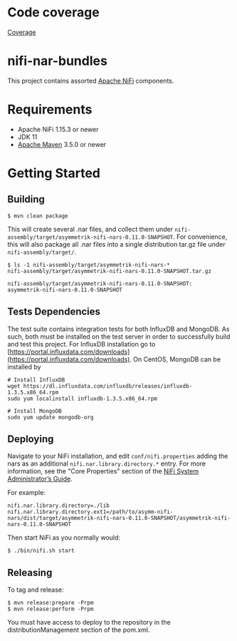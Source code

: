 # Code coverage
[Coverage](https://asymmetrik.gitlab.io/nifi-nar-bundles)

# nifi-nar-bundles

This project contains assorted [Apache NiFi](http://nifi.apache.org/) components.

# Requirements

* Apache NiFi 1.15.3 or newer
* JDK 11
* [Apache Maven](http://maven.apache.org/) 3.5.0 or newer

# Getting Started

## Building
```
$ mvn clean package
```

This will create several .nar files, and collect them under `nifi-assembly/target/asymmetrik-nifi-nars-0.11.0-SNAPSHOT`. For convenience, this will also package all .nar files into a single distribution tar.gz file under `nifi-assembly/target/`.

```
$ ls -1 nifi-assembly/target/asymmetrik-nifi-nars-*
nifi-assembly/target/asymmetrik-nifi-nars-0.11.0-SNAPSHOT.tar.gz

nifi-assembly/target/asymmetrik-nifi-nars-0.11.0-SNAPSHOT:
asymmetrik-nifi-nars-0.11.0-SNAPSHOT
```
## Tests Dependencies

The test suite contains integration tests for both InfluxDB and MongoDB. As such, both must be installed on the test server in order to successfully build and test this project.  For InfluxDB installation go to [https://portal.influxdata.com/downloads](https://portal.influxdata.com/downloads).  On CentOS, MongoDB can be installed by 

```
# Install InfluxDB
wget https://dl.influxdata.com/influxdb/releases/influxdb-1.3.5.x86_64.rpm
sudo yum localinstall influxdb-1.3.5.x86_64.rpm

# Install MongoDB
sudo yum update mongodb-org 
```

## Deploying

Navigate to your NiFi installation, and edit `conf/nifi.properties` adding the nars as an additional `nifi.nar.library.directory.*` entry. For more information, see the "Core Properties" section of the [NiFi System Administrator’s Guide](http://nifi.apache.org/docs/nifi-docs/html/administration-guide.html#system_properties).

For example:

```
nifi.nar.library.directory=./lib
nifi.nar.library.directory.ext1=/path/to/asymm-nifi-nars/dist/target/asymmetrik-nifi-nars-0.11.0-SNAPSHOT/asymmetrik-nifi-nars-0.11.0-SNAPSHOT
```

Then start NiFi as you normally would:

```
$ ./bin/nifi.sh start
```

## Releasing

To tag and release:

```
$ mvn release:prepare -Prpm
$ mvn release:perform -Prpm
```

You must have access to deploy to the repository in the distributionManagement section of the pom.xml.

